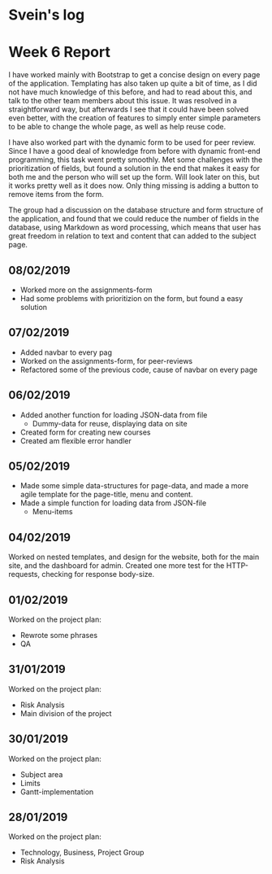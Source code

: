 Svein's log
============

# Week 6 Report
I have worked mainly with Bootstrap to get a concise design on every page of the application. Templating has also taken up quite a bit of time, as I did not have much knowledge of this before, and had to read about this, and talk to the other team members about this issue. It was resolved in a straightforward way, but afterwards I see that it could have been solved even better, with the creation of features to simply enter simple parameters to be able to change the whole page, as well as help reuse code.

I have also worked part with the dynamic form to be used for peer review. Since I have a good deal of knowledge from before with dynamic front-end programming, this task went pretty smoothly. Met some challenges with the prioritization of fields, but found a solution in the end that makes it easy for both me and the person who will set up the form. Will look later on this, but it works pretty well as it does now. Only thing missing is adding a button to remove items from the form.

The group had a discussion on the database structure and form structure of the application, and found that we could reduce the number of fields in the database, using Markdown as word processing, which means that user has great freedom in relation to text and content that can added to the subject page.

## 08/02/2019
* Worked more on the assignments-form
* Had some problems with prioritizion on the form, but found a easy solution

## 07/02/2019
* Added navbar to every pag
* Worked on the assignments-form, for peer-reviews
* Refactored some of the previous code, cause of navbar on every page

## 06/02/2019
* Added another function for loading JSON-data from file
  * Dummy-data for reuse, displaying data on site
* Created form for creating new courses
* Created am flexible error handler

## 05/02/2019
 * Made some simple data-structures for page-data, and made a more agile template for the page-title, menu and content.
 * Made a simple function for loading data from JSON-file
   * Menu-items

## 04/02/2019
Worked on nested templates, and design for the website, both for the main site, and the dashboard for admin.
Created one more test for the HTTP-requests, checking for response body-size.

## 01/02/2019
Worked on the project plan:
 * Rewrote some phrases
 * QA

## 31/01/2019
Worked on the project plan:
 * Risk Analysis
 * Main division of the project

## 30/01/2019
Worked on the project plan:
 * Subject area
 * Limits
 * Gantt-implementation

## 28/01/2019
Worked on the project plan:
 * Technology, Business, Project Group
 * Risk Analysis